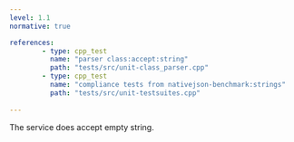 ```yaml
---
level: 1.1
normative: true

references:
        - type: cpp_test
          name: "parser class:accept:string"
          path: "tests/src/unit-class_parser.cpp"
        - type: cpp_test
          name: "compliance tests from nativejson-benchmark:strings"
          path: "tests/src/unit-testsuites.cpp"
            
---
```


The service does accept empty string.

